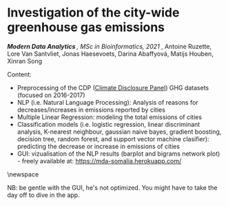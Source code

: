 # Investigation of the city-wide greenhouse gas emissions

<i> <b> Modern Data Analytics </b>, MSc in Bioinformatics, 2021 </i>, Antoine Ruzette, Lore Van Santvliet, Jonas Haesevoets, Darina Abaffyová, Matijs Houben, Xinran Song


Content: 

* Preprocessing of the CDP (<a href="https://www.cdp.net/en">Climate Disclosure Panel</a>) GHG datasets (focused on 2016-2017)
* NLP (i.e. Natural Language Processing): Analysis of reasons for decreases/increases in emissions reported by cities
* Multiple Linear Regression: modeling the total emissions of cities
* Classification models (i.e. logistic regression, linear discriminant analysis, K-nearest neighbour,
gaussian naive bayes, gradient boosting, decision tree, random forest, and support vector machine clasifier): predicting the decrease or increase in emissions of cities
* GUI: vizualisation of the NLP results (barplot and bigrams network plot) - freely available at: https://mda-somalia.herokuapp.com/

\newspace


NB: be gentle with the GUI, he's not optimized. You might have to take the day off to dive in the app. 


